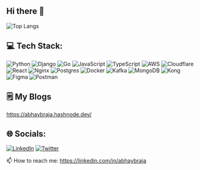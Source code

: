 ## Hi there 👋

<!--
**abhaybraja/abhaybraja** is a ✨ _special_ ✨ repository because its `README.md` (this file) appears on your GitHub profile.

Here are some ideas to get you started:

- 🔭 I’m currently working on ...
- 🌱 I’m currently learning ...
- 👯 I’m looking to collaborate on ...
- 🤔 I’m looking for help with ...
- 💬 Ask me about ...
- 📫 How to reach me: ...
- 😄 Pronouns: ...
- ⚡ Fun fact: ...
-->

![Top Langs](https://github-readme-stats.vercel.app/api/top-langs/?username=abhaybraja&layout=compact&theme=radical)


## 💻 Tech Stack:
![Python](https://img.shields.io/badge/python-%2300599C.svg?style=for-the-badge&logo=python&logoColor=white) ![Django](https://img.shields.io/badge/django-%230C4B33.svg?style=for-the-badge&logo=django&logoColor=white) ![Go](https://img.shields.io/badge/go-%2300ADD8.svg?style=for-the-badge&logo=go&logoColor=white) ![JavaScript](https://img.shields.io/badge/javascript-%23323330.svg?style=for-the-badge&logo=javascript&logoColor=%23F7DF1E) ![TypeScript](https://img.shields.io/badge/typescript-%23007ACC.svg?style=for-the-badge&logo=typescript&logoColor=white) ![AWS](https://img.shields.io/badge/AWS-232F3E?style=for-the-badge&logo=amazonwebservices&logoColor=white) ![Cloudflare](https://img.shields.io/badge/Cloudflare-F38020?style=for-the-badge&logo=Cloudflare&logoColor=white) ![React](https://img.shields.io/badge/react-%2320232a.svg?style=for-the-badge&logo=react&logoColor=%2361DAFB) ![Nginx](https://img.shields.io/badge/nginx-%23009639.svg?style=for-the-badge&logo=nginx&logoColor=white) ![Postgres](https://img.shields.io/badge/postgres-%23316192.svg?style=for-the-badge&logo=postgresql&logoColor=white) ![Docker](https://img.shields.io/badge/docker-%230db7ed.svg?style=for-the-badge&logo=docker&logoColor=white) ![Kafka](https://img.shields.io/badge/Apache_Kafka-231F20?style=for-the-badge&logo=apache-kafka&logoColor=white) ![MongoDB](https://img.shields.io/badge/MongoDB-13aa52?style=for-the-badge&logo=MongoDB&logoColor=white) ![Kong](https://img.shields.io/badge/Kong-1155cb?style=for-the-badge&logo=Kong&logoColor=white) ![Figma](https://img.shields.io/badge/Figma-874fff?style=for-the-badge&logo=Figma&logoColor=white) ![Postman](https://img.shields.io/badge/Postman-FF6C37?style=for-the-badge&logo=postman&logoColor=white)

## 🗒️ My Blogs

https://abhaybraja.hashnode.dev/

## 🌐 Socials:
[![LinkedIn](https://img.shields.io/badge/LinkedIn-%230077B5.svg?logo=linkedin&logoColor=white)](https://linkedin.com/in/abhaybraja) [![Twitter](https://img.shields.io/badge/Twitter-%231DA1F2.svg?logo=Twitter&logoColor=white)](https://x.com/abhay_braja) 

📫 How to reach me: https://linkedin.com/in/abhaybraja 

